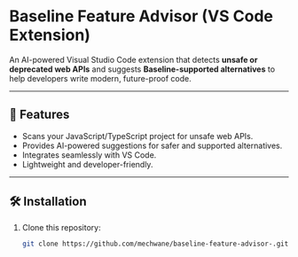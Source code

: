 # Baseline Feature Advisor (VS Code Extension)

An AI-powered Visual Studio Code extension that detects **unsafe or deprecated web APIs** and suggests **Baseline-supported alternatives** to help developers write modern, future-proof code.

---

## 🚀 Features
- Scans your JavaScript/TypeScript project for unsafe web APIs.
- Provides AI-powered suggestions for safer and supported alternatives.
- Integrates seamlessly with VS Code.
- Lightweight and developer-friendly.

---

## 🛠 Installation
1. Clone this repository:
   ```bash
   git clone https://github.com/mechwane/baseline-feature-advisor-.git

